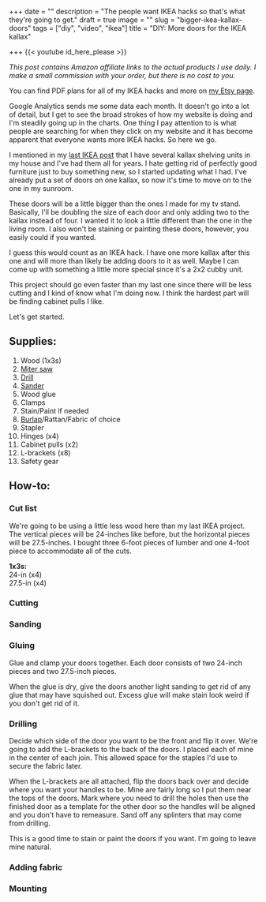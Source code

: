 +++
date = ""
description = "The people want IKEA hacks so that's what they're going to get."
draft = true
image = ""
slug = "bigger-ikea-kallax-doors"
tags = ["diy", "video", "ikea"]
title = "DIY: More doors for the IKEA kallax"

+++
{{< youtube id_here_please >}}

_This post contains Amazon affiliate links to the actual products I use daily. I make a small commission with your order, but there is no cost to you._

You can find PDF plans for all of my IKEA hacks and more on [my Etsy page](https://www.etsy.com/shop/CodysCraftyCo).

Google Analytics sends me some data each month. It doesn't go into a lot of detail, but I get to see the broad strokes of how my website is doing and I'm steadily going up in the charts. One thing I pay attention to is what people are searching for when they click on my website and it has become apparent that everyone wants more IKEA hacks. So here we go.

I mentioned in my [last IKEA post](https://craftycody.com/crafts/doors-ikea-kallax/) that I have several kallax shelving units in my house and I've had them all for years. I hate getting rid of perfectly good furniture just to buy something new, so I started updating what I had. I've already put a set of doors on one kallax, so now it's time to move on to the one in my sunroom.

These doors will be a little bigger than the ones I made for my tv stand. Basically, I'll be doubling the size of each door and only adding two to the kallax instead of four. I wanted it to look a little different than the one in the living room. I also won't be staining or painting these doors, however, you easily could if you wanted.

I guess this would count as an IKEA hack. I have one more kallax after this one and will more than likely be adding doors to it as well. Maybe I can come up with something a little more special since it's a 2x2 cubby unit.

This project should go even faster than my last one since there will be less cutting and I kind of know what I'm doing now. I think the hardest part will be finding cabinet pulls I like.

Let's get started.

## Supplies:

 1. Wood (1x3s)
 2. [Miter saw](https://amzn.to/3zYLXCU)
 3. [Drill](https://amzn.to/3BHcK83)
 4. [Sander](https://amzn.to/3zzE71q)
 5. Wood glue
 6. Clamps
 7. Stain/Paint if needed
 8. [Burlap](https://amzn.to/3oTgz2m)/Rattan/Fabric of choice
 9. Stapler
10. Hinges (x4)
11. Cabinet pulls (x2)
12. L-brackets (x8)
13. Safety gear

## How-to:

### Cut list

We're going to be using a little less wood here than my last IKEA project. The vertical pieces will be 24-inches like before, but the horizontal pieces will be 27.5-inches. I bought three 6-foot pieces of lumber and one 4-foot piece to accommodate all of the cuts.

**1x3s:**  
24-in (x4)  
27\.5-in (x4)

### Cutting

### Sanding

### Gluing

Glue and clamp your doors together. Each door consists of two 24-inch pieces and two 27.5-inch pieces.

When the glue is dry, give the doors another light sanding to get rid of any glue that may have squished out. Excess glue will make stain look weird if you don't get rid of it.

### Drilling

Decide which side of the door you want to be the front and flip it over. We're going to add the L-brackets to the back of the doors. I placed each of mine in the center of each join. This allowed space for the staples I'd use to secure the fabric later.

When the L-brackets are all attached, flip the doors back over and decide where you want your handles to be. Mine are fairly long so I put them near the tops of the doors. Mark where you need to drill the holes then use the finished door as a template for the other door so the handles will be aligned and you don't have to remeasure. Sand off any splinters that may come from drilling.

This is a good time to stain or paint the doors if you want. I'm going to leave mine natural.

### Adding fabric

### Mounting